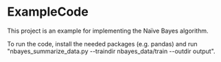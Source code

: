 # ExampleCode
This project is an example for implementing the Naïve Bayes algorithm.

To run the code, install the needed packages (e.g. pandas) and run "nbayes_summarize_data.py --traindir nbayes_data/train --outdir output".
